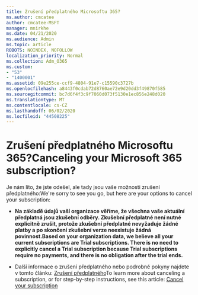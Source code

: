 ```yaml
---
title: Zrušení předplatného Microsoftu 365?
ms.author: cmcatee
author: cmcatee-MSFT
manager: mnirkhe
ms.date: 04/21/2020
ms.audience: Admin
ms.topic: article
ROBOTS: NOINDEX, NOFOLLOW
localization_priority: Normal
ms.collection: Adm_O365
ms.custom:
- "53"
- "1400001"
ms.assetid: 09e255ce-ccf9-4804-91e7-c15590c3727b
ms.openlocfilehash: a8443f0cdab72d8760ae72e9d20dd3f49870f585
ms.sourcegitcommit: bc7d6f4f3c9f7060d073f5130e1ec856e248d020
ms.translationtype: MT
ms.contentlocale: cs-CZ
ms.lasthandoff: 06/02/2020
ms.locfileid: "44508225"
---
```

# <a name="canceling-your-microsoft-365-subscription"></a><span data-ttu-id="c68ec-102">Zrušení předplatného Microsoftu 365?</span><span class="sxs-lookup"><span data-stu-id="c68ec-102">Canceling your Microsoft 365 subscription?</span></span>

<span data-ttu-id="c68ec-103">Je nám líto, že jste odešel, ale tady jsou vaše možnosti zrušení předplatného:</span><span class="sxs-lookup"><span data-stu-id="c68ec-103">We're sorry to see you go, but here are your options to cancel your subscription:</span></span>
  
- <span data-ttu-id="c68ec-104">**Na základě údajů vaší organizace věříme, že všechna vaše aktuální předplatná jsou zkušební odběry. Zkušební předplatné není nutné explicitně zrušit, protože zkušební předplatné nevyžaduje žádné platby a po skončení zkušební verze neexistuje žádná povinnost.**</span><span class="sxs-lookup"><span data-stu-id="c68ec-104">**Based on your organization data, we believe all your current subscriptions are Trial subscriptions. There is no need to explicitly cancel a Trial subscription because Trial subscriptions require no payments, and there is no obligation after the trial ends.**</span></span>

- <span data-ttu-id="c68ec-105">Další informace o zrušení předplatného nebo podrobné pokyny najdete v tomto článku: [Zrušení předplatného](https://docs.microsoft.com/microsoft-365/commerce/subscriptions/cancel-your-subscription)</span><span class="sxs-lookup"><span data-stu-id="c68ec-105">To learn more about canceling a subscription, or for step-by-step instructions, see this article: [Cancel your subscription](https://docs.microsoft.com/microsoft-365/commerce/subscriptions/cancel-your-subscription)</span></span>